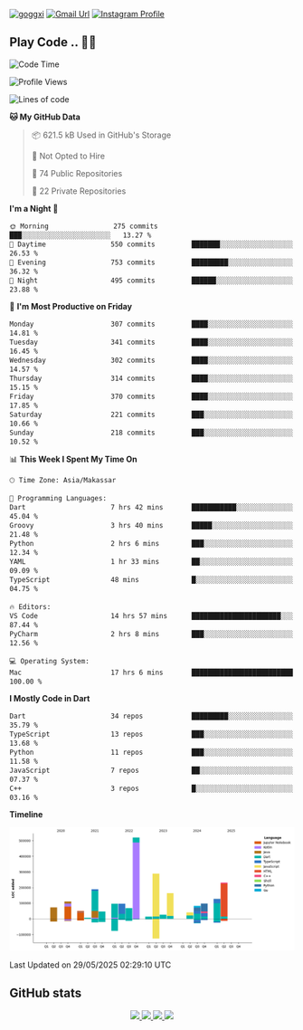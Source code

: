 [![goggxi](https://img.shields.io/badge/Portofolio-Goggxi-orange)](https://goggxi.github.io)
[![Gmail Url](https://img.shields.io/twitter/url?label=Goggxi@gmail.com&logo=gmail&style=social&url=http%3A%2F%2Fmailto%3Acontact.Goggxi@gmail.com)](mailto:Goggxi@gmail.com) [![Instagram Profile](https://img.shields.io/twitter/url?label=moh_rifkan&logo=instagram&style=social&url=https://www.instagram.com/moh_rifkan/)](https://www.instagram.com/moh_rifkan/)

## Play Code .. 💬🚀

<!-- [![Moh Rifkan GitHub stats](https://github-readme-stats.vercel.app/api?username=goggxi&count_private=true&show_icons=true&theme=dracula&custom_title=Goggxi%20Statistic%20🚀)](https://github.com/goggxi/goggxi)

[![Top Langs](https://github-readme-stats.vercel.app/api/top-langs/?username=goggxi&langs_count=8&layout=compact&show_icons=true&theme=dracula)](https://github.com/goggxi/goggxi) -->

<!--START_SECTION:waka-->
![Code Time](http://img.shields.io/badge/Code%20Time-4%2C343%20hrs%2057%20mins-blue)

![Profile Views](http://img.shields.io/badge/Profile%20Views-1-blue)

![Lines of code](https://img.shields.io/badge/From%20Hello%20World%20I%27ve%20Written-2.3%20million%20lines%20of%20code-blue)

**🐱 My GitHub Data** 

> 📦 621.5 kB Used in GitHub's Storage 
 > 
> 🚫 Not Opted to Hire
 > 
> 📜 74 Public Repositories 
 > 
> 🔑 22 Private Repositories 
 > 
**I'm a Night 🦉** 

```text
🌞 Morning                275 commits         ███░░░░░░░░░░░░░░░░░░░░░░   13.27 % 
🌆 Daytime                550 commits         ███████░░░░░░░░░░░░░░░░░░   26.53 % 
🌃 Evening                753 commits         █████████░░░░░░░░░░░░░░░░   36.32 % 
🌙 Night                  495 commits         ██████░░░░░░░░░░░░░░░░░░░   23.88 % 
```
📅 **I'm Most Productive on Friday** 

```text
Monday                   307 commits         ████░░░░░░░░░░░░░░░░░░░░░   14.81 % 
Tuesday                  341 commits         ████░░░░░░░░░░░░░░░░░░░░░   16.45 % 
Wednesday                302 commits         ████░░░░░░░░░░░░░░░░░░░░░   14.57 % 
Thursday                 314 commits         ████░░░░░░░░░░░░░░░░░░░░░   15.15 % 
Friday                   370 commits         ████░░░░░░░░░░░░░░░░░░░░░   17.85 % 
Saturday                 221 commits         ███░░░░░░░░░░░░░░░░░░░░░░   10.66 % 
Sunday                   218 commits         ███░░░░░░░░░░░░░░░░░░░░░░   10.52 % 
```


📊 **This Week I Spent My Time On** 

```text
🕑︎ Time Zone: Asia/Makassar

💬 Programming Languages: 
Dart                     7 hrs 42 mins       ███████████░░░░░░░░░░░░░░   45.04 % 
Groovy                   3 hrs 40 mins       █████░░░░░░░░░░░░░░░░░░░░   21.48 % 
Python                   2 hrs 6 mins        ███░░░░░░░░░░░░░░░░░░░░░░   12.34 % 
YAML                     1 hr 33 mins        ██░░░░░░░░░░░░░░░░░░░░░░░   09.09 % 
TypeScript               48 mins             █░░░░░░░░░░░░░░░░░░░░░░░░   04.75 % 

🔥 Editors: 
VS Code                  14 hrs 57 mins      ██████████████████████░░░   87.44 % 
PyCharm                  2 hrs 8 mins        ███░░░░░░░░░░░░░░░░░░░░░░   12.56 % 

💻 Operating System: 
Mac                      17 hrs 6 mins       █████████████████████████   100.00 % 
```

**I Mostly Code in Dart** 

```text
Dart                     34 repos            █████████░░░░░░░░░░░░░░░░   35.79 % 
TypeScript               13 repos            ███░░░░░░░░░░░░░░░░░░░░░░   13.68 % 
Python                   11 repos            ███░░░░░░░░░░░░░░░░░░░░░░   11.58 % 
JavaScript               7 repos             ██░░░░░░░░░░░░░░░░░░░░░░░   07.37 % 
C++                      3 repos             █░░░░░░░░░░░░░░░░░░░░░░░░   03.16 % 
```



**Timeline**

![Lines of Code chart](https://raw.githubusercontent.com/Goggxi/Goggxi/main/assets/bar_graph.png)


 Last Updated on 29/05/2025 02:29:10 UTC
<!--END_SECTION:waka-->

## GitHub stats

<p align="center">
  <a href="https://github.com/goggxi">
    <img src="http://github-profile-summary-cards.vercel.app/api/cards/profile-details?username=goggxi&theme=transparent" />
  </a>
  <a href="https://github.com/goggxi">
    <img src="https://github-readme-streak-stats.herokuapp.com/?user=goggxi&hide_border=true&card_width=338&theme=transparent" />
  </a>
  <a href="https://github.com/goggxi">
    <img src="http://github-profile-summary-cards.vercel.app/api/cards/stats?username=goggxi&theme=transparent" />
  </a>
  <a href="https://github.com/goggxi">
    <img src="https://github-readme-stats.vercel.app/api/top-langs/?username=goggxi&langs_count=10&exclude_repo=&hide=c,makefile,html,css,sass,nix,nunjucks,tsql,dockerfile,shell&card_width=699&hide_border=true&theme=transparent" />
  </a>
  <!-- <br/>
  <a href="https://github.com/goggxi">
    <img src="https://komarev.com/ghpvc/?username=goggxi&color=blue&style=flat" />
  </a> -->
</p>
